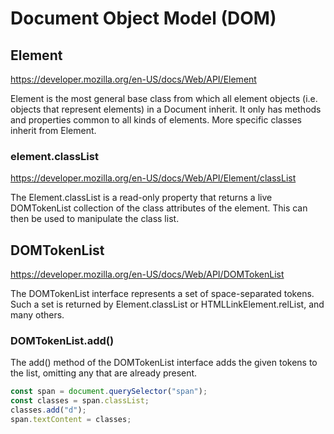 # Document Object Model (DOM)

## Element

https://developer.mozilla.org/en-US/docs/Web/API/Element

Element is the most general base class from which all element objects (i.e. objects that represent elements) in a Document inherit. It only has methods and properties common to all kinds of elements. More specific classes inherit from Element.

### element.classList

https://developer.mozilla.org/en-US/docs/Web/API/Element/classList

The Element.classList is a read-only property that returns a live DOMTokenList collection of the class attributes of the element. This can then be used to manipulate the class list.

## DOMTokenList

https://developer.mozilla.org/en-US/docs/Web/API/DOMTokenList

The DOMTokenList interface represents a set of space-separated tokens. Such a set is returned by Element.classList or HTMLLinkElement.relList, and many others.

### DOMTokenList.add()

The add() method of the DOMTokenList interface adds the given tokens to the list, omitting any that are already present.

```js
const span = document.querySelector("span");
const classes = span.classList;
classes.add("d");
span.textContent = classes;
```
